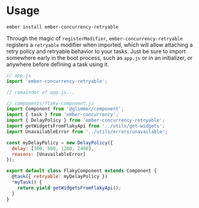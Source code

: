 # Usage

```
ember install ember-concurrency-retryable
```

Through the magic of `registerModifier`, `ember-concurrency-retryable` registers
a `retryable` modifier when imported, which will allow attaching a retry policy
and retryable behavior to your tasks. Just be sure to import somewhere early
in the boot process, such as `app.js` or in an initializer, or anywhere before
defining a task using it.

```javascript
// app.js
import 'ember-concurrency-retryable';

// remainder of app.js...
```

```javascript
// components/flaky-component.js
import Component from '@glimmer/component';
import { task } from 'ember-concurrency';
import { DelayPolicy } from 'ember-concurrency-retryable';
import getWidgetsFromFlakyApi from '../utils/get-widgets';
import UnavailableError from '../utils/errors/unavailable';

const myDelayPolicy = new DelayPolicy({
  delay: [300, 600, 1200, 2400],
  reasons: [UnavailableError]
});

export default class FlakyComponent extends Component {
  @task({ retryable: myDelayPolicy })
  *myTask() {
    return yield getWidgetsFromFlakyApi();
  }
}
```
